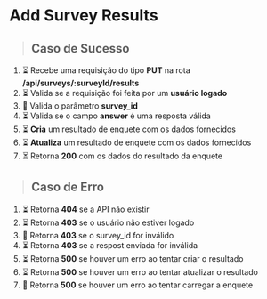# Add Survey Results

> ## Caso de Sucesso
1. ⏳ Recebe uma requisição do tipo **PUT** na rota **/api/surveys/:surveyId/results**
2. ⏳ Valida se a requisição foi feita por um **usuário logado**
3. 🏁 Valida o parâmetro **survey_id**
4. ⏳ Valida se o campo **answer** é uma resposta válida
5. ⏳ **Cria** um resultado de enquete com os dados fornecidos
6. ⏳ **Atualiza** um resultado de enquete com os dados fornecidos
7. ⏳ Retorna **200** com os dados do resultado da enquete

> ## Caso de Erro
1. ⏳ Retorna **404** se a API não existir
2. ⏳ Retorna **403** se o usuário não estiver logado
3. 🏁 Retorna **403** se o survey_id for inválido
4. ⏳ Retorna **403** se a respost enviada for inválida
5. ⏳ Retorna **500** se houver um erro ao tentar criar o resultado
6. ⏳ Retorna **500** se houver um erro ao tentar atualizar o resultado
6. 🏁 Retorna **500** se houver um erro ao tentar carregar a enquete